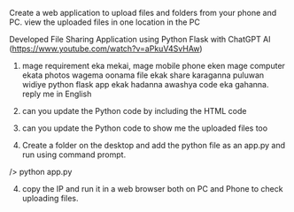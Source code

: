 Create a web application to upload files and folders from your phone and PC. view the uploaded files in one location in the PC

Developed File Sharing Application using Python Flask with ChatGPT AI (https://www.youtube.com/watch?v=aPkuV4SvHAw)

1. mage requirement eka mekai, mage mobile phone eken mage computer ekata photos wagema oonama file ekak share karaganna puluwan widiye python flask app ekak hadanna awashya code eka gahanna. reply me in English


2. can you update the Python code by including the HTML code

3. can you update the Python code to show me the uploaded files too

4. Create a folder on the desktop and add the python file as an app.py and run using command prompt.

/> python app.py

4. copy the IP and run it in a web browser both on PC and Phone to check uploading files.
